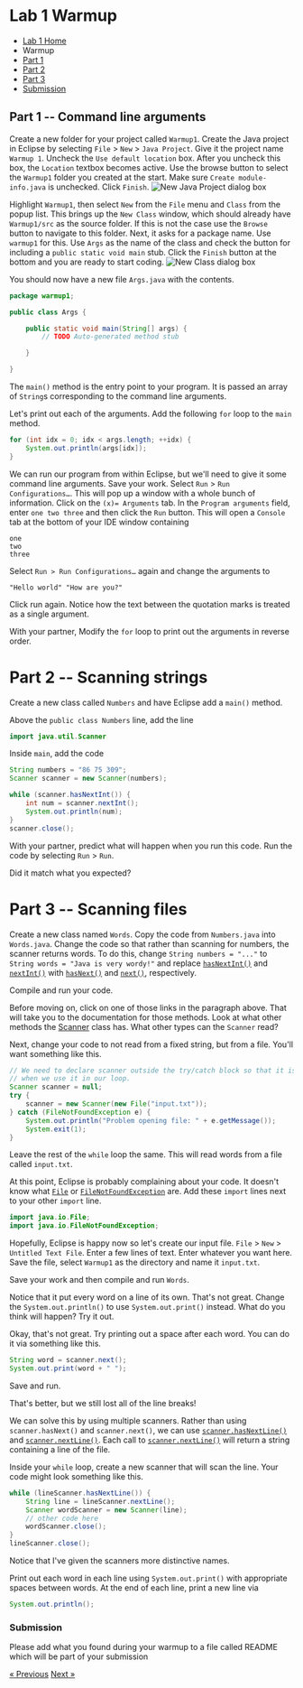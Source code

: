 # Lab 1 Warmup

* [Lab 1 Home](index.html)
* Warmup
* [Part 1](part1.html)
* [Part 2](part2.html)
* [Part 3](part3.html)
* [Submission](submission.html)


## Part 1 -- Command line arguments

Create a new folder for your project called `Warmup1`.  Create the Java project
in Eclipse by selecting `File` > `New` > `Java Project`. Give it the project
name `Warmup 1`.  Uncheck the `Use default location` box. After you uncheck
this box, the `Location` textbox becomes active. Use the browse button to
select the `Warmup1` folder you created at the start. Make sure `Create
module-info.java` is unchecked. Click `Finish`. ![New Java Project dialog
box](newproject.png "New Java Project")

Highlight `Warmup1`, then select `New` from the `File` menu and `Class` from
the popup list. This brings up the `New Class` window, which should already
have `Warmup1/src` as the source folder. If this is not the case use the
`Browse` button to navigate to this folder. Next, it asks for a package name.
Use `warmup1` for this.  Use `Args` as the name of the class and check the
button for including a `public static void main` stub. Click the `Finish`
button at the bottom and you are ready to start coding. ![New Class dialog
box](newclass.png "New Class")

You should now have a new file `Args.java` with the contents.
```java
package warmup1;

public class Args {

    public static void main(String[] args) {
        // TODO Auto-generated method stub

    }

}
```
The `main()` method is the entry point to your program. It is passed an array of
`String`s corresponding to the command line arguments.

Let's print out each of the arguments. Add the following `for` loop to the `main` method.
```java
for (int idx = 0; idx < args.length; ++idx) {
    System.out.println(args[idx]);
}
```

We can run our program from within Eclipse, but we'll need to give it some
command line arguments. Save your work. Select `Run` > `Run Configurations…`.
This will pop up a window with a whole bunch of information. Click on the
`(x)= Arguments` tab. In the `Program arguments` field, enter `one two three`
and then click the `Run` button. This will open a `Console` tab at the bottom
of your IDE window containing
```
one
two
three
```

Select `Run > Run Configurations…` again and change the arguments to
```
"Hello world" "How are you?"
```
Click run again. Notice how the text between the quotation marks is treated as a single argument.

With your partner, Modify the `for` loop to print out the arguments in reverse order.

# Part 2 -- Scanning strings
Create a new class called `Numbers` and have Eclipse add a `main()` method.

Above the `public class Numbers` line, add the line
```java
import java.util.Scanner
```

Inside `main`, add the code
```java
String numbers = "86 75 309";
Scanner scanner = new Scanner(numbers);

while (scanner.hasNextInt()) {
    int num = scanner.nextInt();
    System.out.println(num);
}
scanner.close();
```

With your partner, predict what will happen when you run this code. Run the
code by selecting `Run` > `Run`.

Did it match what you expected?

# Part 3 -- Scanning files

Create a new class named `Words`. Copy the code from `Numbers.java` into
`Words.java`. Change the code so that rather than scanning for numbers, the
scanner returns words. To do this, change `String numbers = "..."` to `String
words = "Java is very wordy!"` and replace
[`hasNextInt()`](https://docs.oracle.com/javase/10/docs/api/java/util/Scanner.html#hasNextInt())
and
[`nextInt()`](https://docs.oracle.com/javase/10/docs/api/java/util/Scanner.html#nextInt())
with
[`hasNext()`](https://docs.oracle.com/javase/10/docs/api/java/util/Scanner.html#hasNext())
and
[`next()`](https://docs.oracle.com/javase/10/docs/api/java/util/Scanner.html#next()),
respectively.

Compile and run your code.

Before moving on, click on one of those links in the paragraph above. That
will take you to the documentation for those methods. Look at what other
methods the
[Scanner](https://docs.oracle.com/javase/10/docs/api/java/util/Scanner.html)
class has. What other types can the `Scanner` read?

Next, change your code to not read from a fixed string, but from a file.
You'll want something like this.
```java
// We need to declare scanner outside the try/catch block so that it is in scope
// when we use it in our loop.
Scanner scanner = null;
try {
    scanner = new Scanner(new File("input.txt")); 
} catch (FileNotFoundException e) {
    System.out.println("Problem opening file: " + e.getMessage());
    System.exit(1);
}
```

Leave the rest of the `while` loop the same. This will read words from a file
called `input.txt`.

At this point, Eclipse is probably complaining about your code. It doesn't
know what
[`File`](https://docs.oracle.com/javase/10/docs/api/java/io/File.html) or
[`FileNotFoundException`](https://docs.oracle.com/javase/10/docs/api/java/io/FileNotFoundException.html)
are. Add these `import` lines next to your other `import` line.
```java
import java.io.File;
import java.io.FileNotFoundException;
```

Hopefully, Eclipse is happy now so let's create our input file. `File` > `New` >
`Untitled Text File`. Enter a few lines of text. Enter whatever you want here.
Save the file, select `Warmup1` as the directory and name it `input.txt`.

Save your work and then compile and run `Words`.

Notice that it put every word on a line of its own. That's not great. Change
the `System.out.println()` to use `System.out.print()` instead. What do you
think will happen? Try it out.

Okay, that's not great. Try printing out a space after each word. You can do
it via something like this.
```java
String word = scanner.next();
System.out.print(word + " ");
```

Save and run.

That's better, but we still lost all of the line breaks!

We can solve this by using multiple scanners. Rather than using
`scanner.hasNext()` and `scanner.next()`, we can use
[`scanner.hasNextLine()`](https://docs.oracle.com/javase/10/docs/api/java/util/Scanner.html#hasNextLine())
and
[`scanner.nextLine()`](https://docs.oracle.com/javase/10/docs/api/java/util/Scanner.html#nextLine()).
Each call to
[`scanner.nextLine()`](https://docs.oracle.com/javase/10/docs/api/java/util/Scanner.html#next())
will return a string containing a line of the file.

Inside your `while` loop, create a new scanner that will scan the line. Your
code might look something like this.
```java
while (lineScanner.hasNextLine()) {
    String line = lineScanner.nextLine();
    Scanner wordScanner = new Scanner(line);
    // other code here
    wordScanner.close();
}
lineScanner.close();
```
Notice that I've given the scanners more distinctive names.

Print out each word in each line using `System.out.print()` with appropriate
spaces between words. At the end of each line, print a new line via
```java
System.out.println();
```

### Submission

Please add what you found during your warmup to a file called README which will be part of your submission

[&laquo; Previous](index.html)   [Next &raquo;](part1.html)